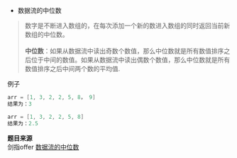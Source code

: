- 数据流的中位数
> 数字是不断进入数组的，在每次添加一个新的数进入数组的同时返回当前新数组的中位数。</br></br>
> **中位数**：如果从数据流中读出奇数个数值，那么中位数就是所有数值排序之后位于中间的数值。如果从数据流中读出偶数个数值，那么中位数就是所有数值排序之后中间两个数的平均值.

例子</br>
```go
arr = [1, 3, 2, 2, 5, 8， 9]
结果为：3

arr = [1, 3, 2, 2, 5, 8]
结果为：2.5
```
**题目来源** </br>
剑指offer [数据流的中位数](https://www.cnblogs.com/kandid/p/10373370.html)


